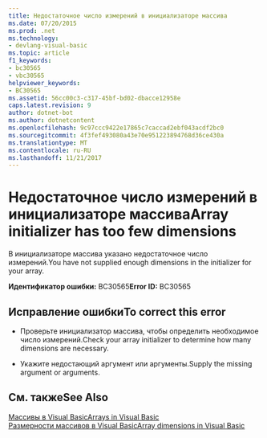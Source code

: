```yaml
---
title: Недостаточное число измерений в инициализаторе массива
ms.date: 07/20/2015
ms.prod: .net
ms.technology:
- devlang-visual-basic
ms.topic: article
f1_keywords:
- bc30565
- vbc30565
helpviewer_keywords:
- BC30565
ms.assetid: 56cc00c3-c317-45bf-bd02-dbacce12958e
caps.latest.revision: 9
author: dotnet-bot
ms.author: dotnetcontent
ms.openlocfilehash: 9c97ccc9422e17865c7caccad2ebf043acdf2bc0
ms.sourcegitcommit: 4f3fef493080a43e70e951223894768d36ce430a
ms.translationtype: MT
ms.contentlocale: ru-RU
ms.lasthandoff: 11/21/2017
---
```

# <a name="array-initializer-has-too-few-dimensions"></a><span data-ttu-id="f5d1b-102">Недостаточное число измерений в инициализаторе массива</span><span class="sxs-lookup"><span data-stu-id="f5d1b-102">Array initializer has too few dimensions</span></span>
<span data-ttu-id="f5d1b-103">В инициализаторе массива указано недостаточное число измерений.</span><span class="sxs-lookup"><span data-stu-id="f5d1b-103">You have not supplied enough dimensions in the initializer for your array.</span></span>  
  
 <span data-ttu-id="f5d1b-104">**Идентификатор ошибки:** BC30565</span><span class="sxs-lookup"><span data-stu-id="f5d1b-104">**Error ID:** BC30565</span></span>  
  
## <a name="to-correct-this-error"></a><span data-ttu-id="f5d1b-105">Исправление ошибки</span><span class="sxs-lookup"><span data-stu-id="f5d1b-105">To correct this error</span></span>  
  
-   <span data-ttu-id="f5d1b-106">Проверьте инициализатор массива, чтобы определить необходимое число измерений.</span><span class="sxs-lookup"><span data-stu-id="f5d1b-106">Check your array initializer to determine how many dimensions are necessary.</span></span>  
  
-   <span data-ttu-id="f5d1b-107">Укажите недостающий аргумент или аргументы.</span><span class="sxs-lookup"><span data-stu-id="f5d1b-107">Supply the missing argument or arguments.</span></span>  
  
## <a name="see-also"></a><span data-ttu-id="f5d1b-108">См. также</span><span class="sxs-lookup"><span data-stu-id="f5d1b-108">See Also</span></span>  
 [<span data-ttu-id="f5d1b-109">Массивы в Visual Basic</span><span class="sxs-lookup"><span data-stu-id="f5d1b-109">Arrays in Visual Basic</span></span>](~/docs/visual-basic/programming-guide/language-features/arrays/index.md)  
 [<span data-ttu-id="f5d1b-110">Размерности массивов в Visual Basic</span><span class="sxs-lookup"><span data-stu-id="f5d1b-110">Array dimensions in Visual Basic</span></span>](~/docs/visual-basic/programming-guide/language-features/arrays/array-dimensions.md)
